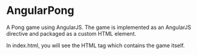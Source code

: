 AngularPong
===========

A Pong game using AngularJS.  The game is implemented as an AngularJS directive and packaged as a custom HTML element.

In index.html, you will see the HTML tag <angular-pong/> which contains the game itself.
